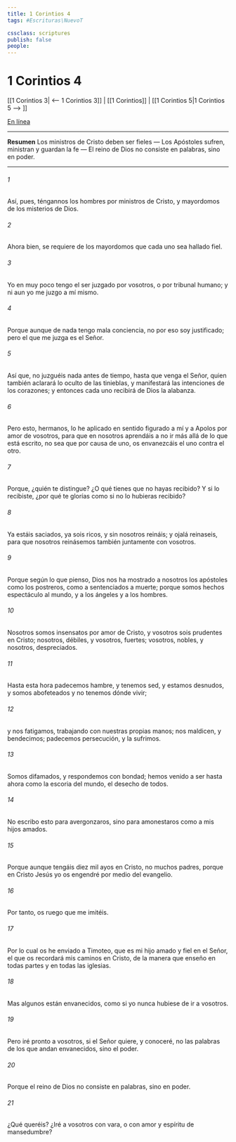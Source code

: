 ```yaml
---
title: 1 Corintios 4
tags: #Escrituras\NuevoT

cssclass: scriptures
publish: false
people:
---
```


# 1 Corintios 4
[[1 Corintios 3| <-- 1 Corintios 3]] | [[1 Corintios]] | [[1 Corintios 5|1 Corintios 5 --> ]]

[En línea](https://churchofjesuschrist.org/study/scriptures/nt/1-cor/4?lang=spa)

---
__Resumen__
Los ministros de Cristo deben ser fieles — Los Apóstoles sufren, ministran y guardan la fe — El reino de Dios no consiste en palabras, sino en poder.

---
###### 1 
Así, pues, téngannos los hombres por ministros de Cristo, y mayordomos de los misterios de Dios.

###### 2 
Ahora bien, se requiere de los mayordomos que cada uno sea hallado fiel.

###### 3 
Yo en muy poco tengo el ser juzgado por vosotros, o por tribunal humano; y ni aun yo me juzgo a mí mismo.

###### 4 
Porque aunque de nada tengo mala conciencia, no por eso soy justificado; pero el que me juzga es el Señor.

###### 5 
Así que, no juzguéis nada antes de tiempo, hasta que venga el Señor, quien también aclarará lo oculto de las tinieblas, y manifestará las intenciones de los corazones; y entonces cada uno recibirá de Dios la alabanza.

###### 6 
Pero esto, hermanos, lo he aplicado en sentido figurado a mí y a Apolos por amor de vosotros, para que en nosotros aprendáis a no ir más allá de lo que está escrito, no sea que por causa de uno, os envanezcáis el uno contra el otro.

###### 7 
Porque, ¿quién te distingue? ¿O qué tienes que no hayas recibido? Y si lo recibiste, ¿por qué te glorías como si no lo hubieras recibido?

###### 8 
Ya estáis saciados, ya sois ricos, y sin nosotros reináis; y ojalá reinaseis, para que nosotros reinásemos también juntamente con vosotros.

###### 9 
Porque según lo que pienso, Dios nos ha mostrado a nosotros los apóstoles como los postreros, como a sentenciados a muerte; porque somos hechos espectáculo al mundo, y a los ángeles y a los hombres.

###### 10 
Nosotros somos insensatos por amor de Cristo, y vosotros sois prudentes en Cristo; nosotros, débiles, y vosotros, fuertes; vosotros, nobles, y nosotros, despreciados.

###### 11 
Hasta esta hora padecemos hambre, y tenemos sed, y estamos desnudos, y somos abofeteados y no tenemos dónde vivir;

###### 12 
y nos fatigamos, trabajando con nuestras propias manos; nos maldicen, y bendecimos; padecemos persecución, y la sufrimos.

###### 13 
Somos difamados, y respondemos con bondad; hemos venido a ser hasta ahora como la escoria del mundo, el desecho de todos.

###### 14 
No escribo esto para avergonzaros, sino para amonestaros como a mis hijos amados.

###### 15 
Porque aunque tengáis diez mil ayos en Cristo, no  muchos padres, porque en Cristo Jesús yo os engendré por medio del evangelio.

###### 16 
Por tanto, os ruego que me imitéis.

###### 17 
Por lo cual os he enviado a Timoteo, que es mi hijo amado y fiel en el Señor, el que os recordará mis caminos en Cristo, de la manera que enseño en todas partes y en todas las iglesias.

###### 18 
Mas algunos están envanecidos, como si yo nunca hubiese de ir a vosotros.

###### 19 
Pero iré pronto a vosotros, si el Señor quiere, y conoceré, no las palabras de los que andan envanecidos, sino el poder.

###### 20 
Porque el reino de Dios no consiste en palabras, sino en poder.

###### 21 
¿Qué queréis? ¿Iré a vosotros con vara, o con amor y espíritu de mansedumbre?

